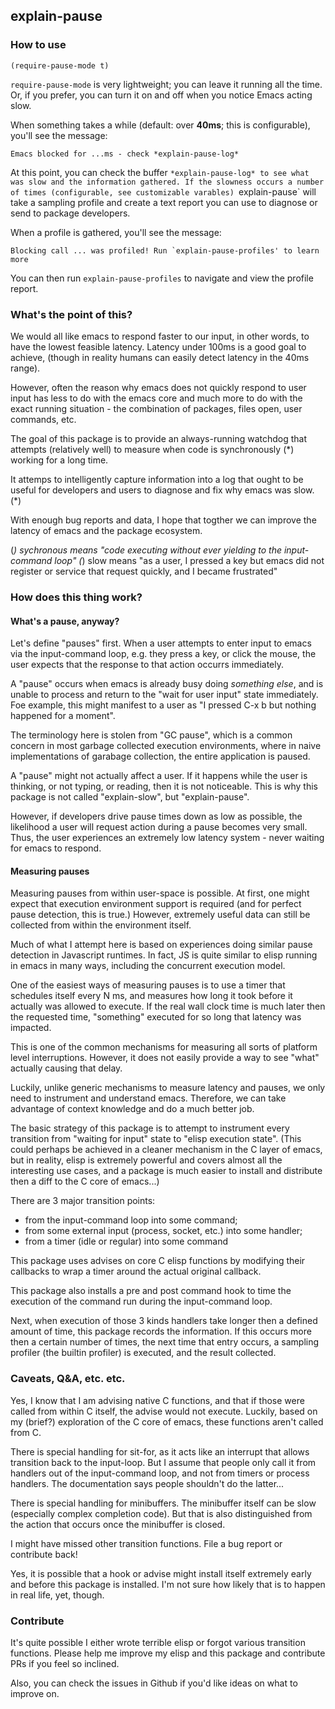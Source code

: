 ## explain-pause

### How to use
```
(require-pause-mode t)
```

`require-pause-mode` is very lightweight; you can leave it running all the
time. Or, if you prefer, you can turn it on and off when you notice Emacs
acting slow.

When something takes a while (default: over **40ms**; this is configurable),
you'll see the message:

```
Emacs blocked for ...ms - check *explain-pause-log*
```

At this point, you can check the buffer `*explain-pause-log* to see what was
slow and the information gathered. If the slowness occurs a number of times
(configurable, see customizable varables) `explain-pause` will take a sampling
profile and create a text report you can use to diagnose or send to package
developers.

When a profile is gathered, you'll see the message:

```
Blocking call ... was profiled! Run `explain-pause-profiles' to learn more
```

You can then run `explain-pause-profiles` to navigate and view the profile
report.

### What's the point of this?

We would all like emacs to respond faster to our input, in other words, to have
the lowest feasible latency. Latency under 100ms is a good goal to achieve,
(though in reality humans can easily detect latency in the 40ms range).

However, often the reason why emacs does not quickly respond to user input has
less to do with the emacs core and much more to do with the exact running
situation - the combination of packages, files open, user commands, etc.

The goal of this package is to provide an always-running watchdog that attempts
(relatively well) to measure when code is synchronously (*) working for a long time.

It attemps to intelligently capture information into a log that ought to be useful
for developers and users to diagnose and fix why emacs was slow. (*)

With enough bug reports and data, I hope that togther we can improve the latency
of emacs and the package ecosystem.

(*) sychronous means "code executing without ever yielding to the input-command 
loop"
(*) slow means "as a user, I pressed a key but emacs did not register or service 
that request quickly, and I became frustrated"

### How does this thing work?
#### What's a pause, anyway?
Let's define "pauses" first. When a user attempts to enter input to emacs via
the input-command loop, e.g. they press a key, or click the mouse, the user
expects that the response to that action occurrs immediately.

A "pause" occurs when emacs is already busy doing _something else_, and is
unable to process and return to the "wait for user input" state immediately.
Foe example, this might manifest to a user as "I pressed C-x b but nothing
happened for a moment".

The terminology here is stolen from "GC pause", which is a common concern in
most garbage collected execution environments, where in naive implementations
of garabage collection, the entire application is paused.

A "pause" might not actually affect a user. If it happens while the user is
thinking, or not typing, or reading, then it is not noticeable. This is why
this package is not called "explain-slow", but "explain-pause".

However, if developers drive pause times down as low as possible, the likelihood
a user will request action during a pause becomes very small. Thus, the user
experiences an extremely low latency system - never waiting for emacs to respond.

#### Measuring pauses
Measuring pauses from within user-space is possible. At first, one might expect
that execution environment support is required (and for perfect pause detection,
this is true.) However, extremely useful data can still be collected from within
the environment itself.

Much of what I attempt here is based on experiences doing similar pause detection
in Javascript runtimes. In fact, JS is quite similar to elisp running in emacs
in many ways, including the concurrent execution model.

One of the easiest ways of measuring pauses is to use a timer that schedules
itself every N ms, and measures how long it took before it actually was allowed
to execute. If the real wall clock time is much later then the requested time,
"something" executed for so long that latency was impacted.

This is one of the common mechanisms for measuring all sorts of platform level
interruptions. However, it does not easily provide a way to see "what" actually
causing that delay.

Luckily, unlike generic mechanisms to measure latency and pauses, we only need
to instrument and understand emacs. Therefore, we can take advantage of context
knowledge and do a much better job.

The basic strategy of this package is to attempt to instrument every transition
from "waiting for input" state to "elisp execution state". (This could perhaps
be achieved in a cleaner mechanism in the C layer of emacs, but in reality,
elisp is extremely powerful and covers almost all the interesting use cases,
and a package is much easier to install and distribute then a diff to the C core
of emacs...)

There are 3 major transition points:
* from the input-command loop into some command;
* from some external input (process, socket, etc.) into some handler;
* from a timer (idle or regular) into some command

This package uses advises on core C elisp functions by modifying their callbacks
to wrap a timer around the actual original callback.

This package also installs a pre and post command hook to time the execution
of the command run during the input-command loop.

Next, when execution of those 3 kinds handlers take longer then a defined amount
of time, this package records the information. If this occurs more then a certain
number of times, the next time that entry occurs, a sampling profiler (the
builtin profiler) is executed, and the result collected.

### Caveats, Q&A, etc. etc.

Yes, I know that I am advising native C functions, and that if those were called
from within C itself, the advise would not execute. Luckily, based on my (brief?)
exploration of the C core of emacs, these functions aren't called from C.

There is special handling for sit-for, as it acts like an interrupt that allows
transition back to the input-loop. But I assume that people only call it from
handlers out of the input-command loop, and not from timers or process handlers.
The documentation says people shouldn't do the latter...

There is special handling for minibuffers. The minibuffer itself can be slow
(especially complex completion code). But that is also distinguished from
the action that occurs once the minibuffer is closed.

I might have missed other transition functions. File a bug report or contribute
back!

Yes, it is possible that a hook or advise might install itself extremely early
and before this package is installed. I'm not sure how likely that is to happen
in real life, yet, though.

### Contribute
It's quite possible I either wrote terrible elisp or forgot various transition
functions. Please help me improve my elisp and this package and contribute PRs
if you feel so inclined.

Also, you can check the issues in Github if you'd like ideas on what to
improve on.